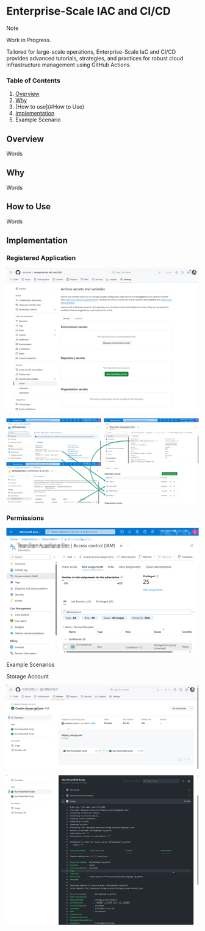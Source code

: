 # Enterprise-Scale IAC and CI/CD

> [!NOTE]
>
> Work in Progress. 

Tailored for large-scale operations, Enterprise-Scale IaC and CI/CD provides advanced tutorials, strategies, and practices for robust cloud infrastructure management using GitHub Actions.

### Table of Contents

1. [Overview](#Overview)
2. [Why](#Why)
3. [How to use](#How to Use)
4. [Implementation](#Implementation)
5. Example Scenario

## Overview

Words

## Why

Words

## How to Use

Words

## Implementation

### Registered Application

![GitHub Repository Secrets](.\images\GitHub-Repository-Secrets.png)

![Update GitHub Repository Secrets](.\images\Update-GitHub-Repository-Secrets.png)

### Permissions

![Permissions](.\images\Permissions.png)

Example Scenarios

Storage Account



![Execution of GitHub Action to Create a Storage Account](.\images\Create-Storage-Account-Example)

![Details of the Deployment Job to Create a Storage Account](.\images\Create-Storage-Account-Example-Deployment-Details)